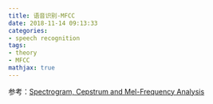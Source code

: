 ```yaml
---
title: 语音识别-MFCC
date: 2018-11-14 09:13:33
categories:
- speech recognition
tags:
- theory
- MFCC
mathjax: true
---
```


参考：[Spectrogram, Cepstrum
and Mel-Frequency Analysis](http://www.speech.cs.cmu.edu/15-492/slides/03_mfcc.pdf)

